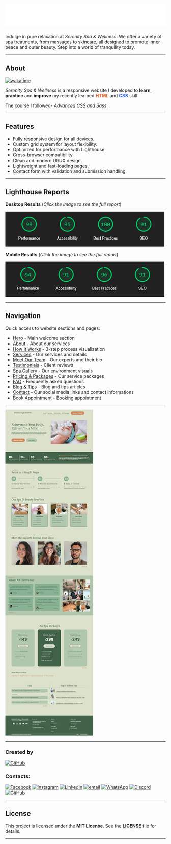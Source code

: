 # ![Serenity Spa Preview](img/icons/logo-white.svg)

Indulge in pure relaxation at _Serenity Spa & Wellness_. We offer a variety of spa treatments, from massages to skincare, all designed to promote inner peace and outer beauty. Step into a world of tranquility today.

---

## About

[![wakatime](https://wakatime.com/badge/github/Darkoray/Serenity-Spa-and-Wellness.svg)](https://wakatime.com/@72594c02-0009-4d68-ba8b-6bc52b500d86/projects/eqvtqihyqm)

_Serenity Spa & Wellness_ is a responsive website I developed to **learn**, **practice** and **improve** my recently learned <span style="color:#f06529"><b>HTML</b></span> and <span style="color:#2965f1"><b>CSS</b></span> skill.

The course I followed-
_[Advanced CSS and Sass](https://www.udemy.com/course/design-and-develop-a-killer-website-with-html5-and-css3/?referralCode=93317126211B2A500938)_

---

## Features

- Fully responsive design for all devices.
- Custom grid system for layout flexibility.
- Optimized for performance with Lighthouse.
- Cross-browser compatibility.
- Clean and modern UI/UX design.
- Lightweight and fast-loading pages.
- Contact form with validation and submission handling.

---

## Lighthouse Reports

**Desktop Results** (_Click the image to see the full report_)

[![Lighthouse Report Desktop](img/Lighthouse-Report-Desktop.png)](/img/Lighthouse-Report-Desktop-Full.png)

**Mobile Results** (_Click the image to see the full report_)

[![Lighthouse Report Mobile](img/Lighthouse-Report-Mobile.png)](/img/Lighthouse-Report-Mobile-Full.png)

---

## Navigation

Quick access to website sections and pages:

- [Hero](/index.html#hero) - Main welcome section
- [About](/index.html#about) - About our services
- [How It Works](/index.html#how) - 3-step process visualization
- [Services](/index.html#services) - Our services and details
- [Meet Our Team](/index.html#team) - Our experts and their bio
- [Testimonials](/index.html#testimonials) - Client reviews
- [Spa Gallery](/index.html#gallery) - Our environment visuals
- [Pricing & Packages](/index.html#pricing) - Our service packages
- [FAQ](/index.html#faq) - Frequently asked questions
- [Blog & Tips](/index.html#tips) - Blog and tips articles
- [Contact](/index.html#contacts) - Our social media links and contact informations
- [Book Appointment](/html/appointment.html) - Booking appointment

---

![Homepage](img/homepage-screenshot.png)

---

### Created by

[![GitHub](https://img.shields.io/badge/_Darkoray-%23121011.svg?logo=github&logoColor=white&style=for-the-badge)](https://github.com/Darkoray)

### Contacts:

[![Facebook](https://img.shields.io/badge/Facebook-%231877F2.svg?logo=Facebook&logoColor=white)](https://facebook.com/soadul.islam.71) [![Instagram](https://img.shields.io/badge/Instagram-%23E4405F.svg?logo=Instagram&logoColor=white)](https://instagram.com/soadul.islam.71) [![LinkedIn](https://img.shields.io/badge/LinkedIn-%230077B5.svg?logo=linkedin&logoColor=white)](https://linkedin.com/in/soadul-islam) [![email](https://img.shields.io/badge/Email-D14836?logo=gmail&logoColor=white)](mailto:soadulislam1234@gmail.com) [![WhatsApp](https://img.shields.io/badge/WhatsApp-25D366?logo=whatsapp&logoColor=white)](https://wa.me/+8801312211260)
[![Discord](https://img.shields.io/badge/Discord-%235865F2.svg?logo=discord&logoColor=white)](https://discordapp.com/users/743413210517995530) [![GitHub](https://img.shields.io/badge/GitHub-%23121011.svg?logo=github&logoColor=white)](https://github.com/Darkoray)

---

## License

This project is licensed under the **MIT License**. See the **[LICENSE](LICENSE)** file for details.

---
